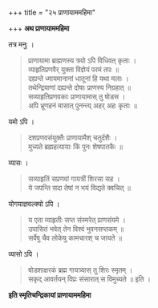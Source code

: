 +++
title = "२५ प्राणायाममहिमा"

+++
**अथ प्राणायाममहिमा**

तत्र मनुः ।

> प्राणायामा ब्राह्मणस्य त्रयो ऽपि विधिवत् कृताः ।  
> व्याहृतिप्रणवैर् युक्ता विज्ञेयं परमं तपः ॥  
> दह्यन्ते ध्मायमानानां धातूनां हि यथा मलाः ।  
> तथेन्द्रियाणां दह्यन्ते दोषाः प्राणस्य निग्रहात् ॥  
> सव्याहृतिप्रणवकाः प्राणायामास् तु षोडस ।  
> अपि भ्रूणहनं मासात् पुनन्त्य् अहर् अहः कृताः ॥

यमो ऽपि ।

> दशप्रणवसंयुक्तैः प्राणायामैश् चतुर्दशैः ।  
> मुच्यते ब्रह्महत्यायाः किं पुनः शेषपातकैः ॥

व्यासः ।

> सव्याहृतिं सप्रणवां गायत्रीं शिरसा सह ।  
> ये जपन्ति सदा तेषां न भयं विद्यते क्वचित् ॥

योगयाज्ञवल्क्यो ऽपि ।

> य एता व्याहृतीः सप्त संस्मरेत् प्राणसंयमे ।  
> उपासितं भवेत् तेन विश्वं भुवनसप्तकम् ॥  
> सर्वेषु चैव लोकेषु कामचारश् च जायते ॥

व्यासो ऽपि ।

> षोडशाक्षरकं ब्रह्म गायत्र्यास् तु शिरः स्मृतम् ।  
> सकृद् आवर्तयन् विप्रः संसारात् स विमुच्यते ॥ इति ।

**इति स्मृतिचन्द्रिकायां प्राणायाममहिमा**
